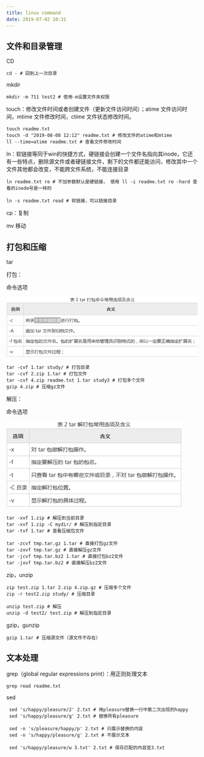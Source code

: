 ```yaml
---
title: linux command
date: 2019-07-02 10:31
---
```

## 文件和目录管理

CD

    cd - # 回到上一次目录

mkdir

    mkdir -m 711 test2 # 使用-m设置文件夹权限

touch：修改文件时间或者创建文件（更新文件访问时间）；atime 文件访问时间，mtime 文件修改时间，ctime 文件状态修改时间。

    touch readme.txt
    touch -d "2019-08-08 12:12" readme.txt # 修改文件的atime和mtime
    ll --time=atime readme.txt # 查看文件修改时间

ln：软链接等同于win的快捷方式，硬链接会创建一个文件名指向其inode，它还有一些特点，删除源文件或者硬链接文件，剩下的文件都还能访问，修改其中一个文件其他都会改变，不能跨文件系统，不能连接目录

    ln readme.txt re # 不加参数默认是硬链接， 使用 ll -i readme.txt re -hard 查看的inode号是一样的

    ln -s readme.txt read # 软链接，可以链接目录

cp：复制

mv 移动

## 打包和压缩

tar

打包：

命令选项

![tar package](img/command-tar1.png)

    tar -cvf 1.tar study/ # 打包目录
    tar -cvf 2.zip 1.tar # 打包文件
    tar -cvf 4.zip readme.txt 1.tar study3 # 打包多个文件
    gzip 4.zip # 压缩gz文件

解压：

命令选项

![tar unpackage](img/command-tar2.png)

    tar -xvf 1.zip # 解压到当前目录
    tar -xvf 1.zip -C mydir/ # 解压到指定目录
    tar -tvf 1.tar # 查看压缩包文件

    tar -zcvf tmp.tar.gz 1.tar # 直接打包gz文件
    tar -zxvf tmp.tar.gz # 直接解压gz文件
    tar -jcvf tmp.tar.bz2 1.tar # 直接打包bz2文件
    tar -jxvf tmp.tar.bz2 # 直接解压bz2文件

zip，unzip

    zip test.zip 1.tar 2.zip 4.zip.gz # 压缩多个文件
    zip -r test2.zip study/ # 压缩目录

    unzip test.zip # 解压
    unzip -d test2/ test.zip # 解压到指定目录

gzip，gunzip

    gzip 1.tar # 压缩源文件（源文件不存在）

## 文本处理

grep（global regular expressions print）：用正则处理文本

    grep read readme.txt

sed

     sed 's/happy/pleasure/2' 2.txt # 用pleasure替换一行中第二次出现的happy
     sed 's/happy/pleasure/g' 2.txt # 替换所有pleasure

     sed -n 's/pleasure/happy/p' 2.txt # 只展示替换的内容
     sed -n 's/happy/pleasure/g' 2.txt # 不展示文本

     sed 's/happy/pleasure/w 3.txt' 2.txt # 保存匹配的内容至3.txt